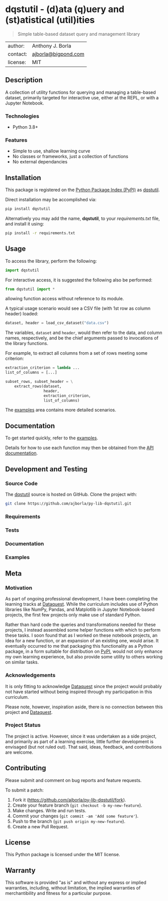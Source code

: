 # dqstutil - (d)ata (q)uery and (st)atistical (util)ities
> Simple table-based dataset query and management library

|||
| :---     | :--- |
| author:  | Anthony J. Borla |
| contact: | [ajborla@bigpond.com](ajborla@bigpond.com) |
| license: | MIT |

## Description
A collection of utility functions for querying and managing a table-based dataset, primarily
targeted for interactive use, either at the REPL, or with a Jupyter Notebook.

### Technologies
- Python 3.8+

### Features
- Simple to use, shallow learning curve
- No classes or frameworks, just a collection of functions
- No external dependancies

## Installation
This package is registered on the [Python Package Index (PyPI)](https://pypi.python.org)
as [dqstutil](https://pypi.python.org/pypi/dqstutil).

Direct installation may be accomplished via:

```sh
pip install dqstutil
```

Alternatively you may add the name, **dqstutil**, to your *requirements.txt* file, and
install it using:

```sh
pip install -r requirements.txt
```

## Usage
To access the library, perform the following:

```python
import dqstutil
```

For interactive access, it is suggested the following also be performed:

```python
from dqstutil import *
```

allowing function access without reference to its module.

A typical usage scenario would see a CSV file (with 1st row as column header) loaded:

```python
dataset, header = load_csv_dataset("data.csv")
```

The variables, `dataset` and `header`, would then refer to the data, and column names,
respectively, and be the chief arguments passed to invocations of the library functions.

For example, to extract all columns from a set of rows meeting some criterion:

```python
extraction_criterion = lambda ...
list_of_columns = [...]

subset_rows, subset_header = \
    extract_rows(dataset,
                 header,
                 extraction_criterion,
                 list_of_columns)
```

The [examples](https://github.com/ajborla/py-lib-dqstutil/examples/) area contains more detailed scenarios.

## Documentation
To get started quickly, refer to the [examples](https://github.com/ajborla/py-lib-dqstutil/examples/).

Details for how to use each function may then be obtained from the [API documentation](https://ajborla.github.io/py-lib-dqstutil/).

## Development and Testing
### Source Code
The [dqstutil](https://github.com/ajborla/py-lib-dqstutil/) source is hosted on GitHub.
Clone the project with:

```sh
git clone https://github.com/ajborla/py-lib-dqstutil.git
```

### Requirements
### Tests
### Documentation
### Examples

## Meta
### Motivation
As part of ongoing professional development, I have been completing the learning tracks
at [Dataquest](https://www.dataquest.io/). While the curriculum includes use of Python
libraries like NumPy, Pandas, and Matplotlib in Jupyter Notebook-based projects, the first
few projects only make use of standard Python.

Rather than hard code the queries and transformations needed for these projects, I instead
assembled some helper functions with which to perform these tasks. I soon found that as I
worked on these notebook projects, an idea for a new function, or an expansion of an
existing one, would arise. It eventually occurred to me that packaging this functionality
as a Python package, in a form suitable for distribution on [PyPI](https://pypi.python.org),
would not only enhance my own learning experience, but also provide some utility to others
working on similar tasks.

### Acknowledgements
It is only fitting to acknowledge [Dataquest](https://www.dataquest.io/) since the project
would probably not have started without being inspired through my participation in this
curriculum.

Please note, however, inspiration aside, there is no connection between this project and
[Dataquest](https://www.dataquest.io/).

### Project Status
The project is active. However, since it was undertaken as a side project, and primarily as
part of a learning exercise, little further development is envisaged (but not ruled out). That
said, ideas, feedback, and contributions are welcome.

## Contributing
Please submit and comment on bug reports and feature requests.

To submit a patch:

1. Fork it (https://github.com/ajborla/py-lib-dqstutil/fork).
2. Create your feature branch (`git checkout -b my-new-feature`).
3. Make changes. Write and run tests.
4. Commit your changes (`git commit -am 'Add some feature'`).
5. Push to the branch (`git push origin my-new-feature`).
6. Create a new Pull Request.

## License
This Python package is licensed under the MIT license.

## Warranty
This software is provided "as is" and without any express or implied
warranties, including, without limitation, the implied warranties of
merchantibility and fitness for a particular purpose.
